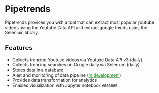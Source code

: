 # Pipetrends
Pipetrends provides you with a tool that can extract most popular youtube videos using the Youtube Data API and extract google trends using the Selenium library. 

## Features
- Collects trending Youtube videos via Youtube Data API v3 (daily)
- Collects trending searches on Google daily via Selenium (daily)
- Stores data in a database
- Alert and monitoring of data pipeline (<span style="color:green"><ins>In development</ins></span>)
- Provides data transformation for analytics
- Enables visualization with Jupyter notebook
  `#00A86B`
